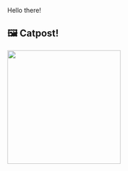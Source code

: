 Hello there!



## 🖼️ Catpost!

<sub>
    <img src="https://cdn2.thecatapi.com/images/6md.jpg" height="256">
</sub>

